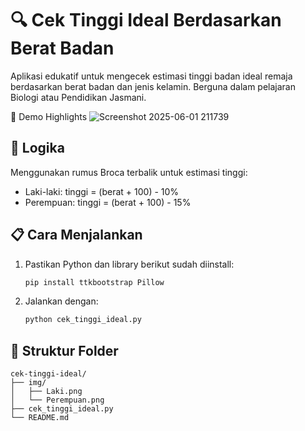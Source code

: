    # 🔍 Cek Tinggi Ideal Berdasarkan Berat Badan

Aplikasi edukatif untuk mengecek estimasi tinggi badan ideal remaja berdasarkan berat badan dan jenis kelamin. Berguna dalam pelajaran Biologi atau Pendidikan Jasmani.

📸 Demo Highlights
![Screenshot 2025-06-01 211739](https://github.com/user-attachments/assets/6c4da584-d2a9-445e-bcdf-98020c12f059)

## 🧠 Logika
Menggunakan rumus Broca terbalik untuk estimasi tinggi:
- Laki-laki: tinggi = (berat + 100) - 10%
- Perempuan: tinggi = (berat + 100) - 15%

## 📋 Cara Menjalankan
1. Pastikan Python dan library berikut sudah diinstall:
   ```bash
   pip install ttkbootstrap Pillow
   ```
2. Jalankan dengan:
   ```bash
   python cek_tinggi_ideal.py
   ```

## 📁 Struktur Folder
```
cek-tinggi-ideal/
├── img/
│   ├── Laki.png
│   └── Perempuan.png
├── cek_tinggi_ideal.py
└── README.md
```
